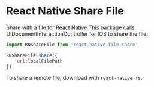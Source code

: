 # React Native Share File

Share with a file for React Native
This package calls UIDocumentInteractionController for IOS to share the file.

```js
import RNShareFile from 'react-native-file-share'

RNShareFile.share({
    url:localFilePath
})
```

To share a remote file, download with `react-native-fs`.